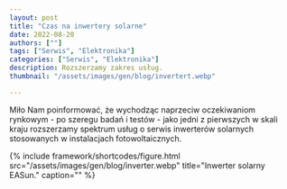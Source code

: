 ```yaml
---
layout: post
title: "Czas na inwertery solarne"
date: 2022-08-20
authors: [""]
tags: ["Serwis", "Elektronika"]
categories: ["Serwis", "Elektronika"]
description: Rozszerzamy zakres usług.
thumbnail: "/assets/images/gen/blog/invertert.webp"

---
```


Miło Nam poinformować, że wychodząc naprzeciw oczekiwaniom rynkowym - po szeregu badań i testów - jako jedni z pierwszych w skali kraju rozszerzamy spektrum usług o serwis inwerterów solarnych stosowanych w instalacjach fotowoltaicznych.



{% include framework/shortcodes/figure.html src="/assets/images/gen/blog/inverter.webp" title="Inwerter solarny EASun." caption="" %}

